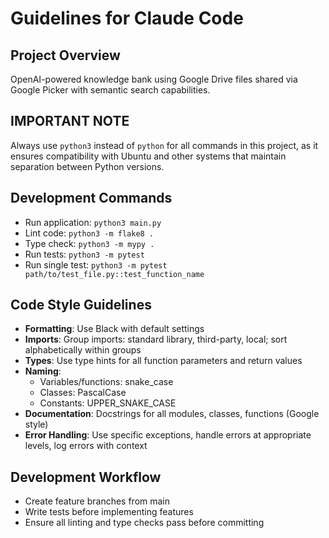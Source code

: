 # Guidelines for Claude Code

## Project Overview
OpenAI-powered knowledge bank using Google Drive files shared via Google Picker with semantic search capabilities.

## IMPORTANT NOTE
Always use `python3` instead of `python` for all commands in this project, as it ensures compatibility with Ubuntu and other systems that maintain separation between Python versions.

## Development Commands
- Run application: `python3 main.py`
- Lint code: `python3 -m flake8 .`
- Type check: `python3 -m mypy .`
- Run tests: `python3 -m pytest`
- Run single test: `python3 -m pytest path/to/test_file.py::test_function_name`

## Code Style Guidelines
- **Formatting**: Use Black with default settings
- **Imports**: Group imports: standard library, third-party, local; sort alphabetically within groups
- **Types**: Use type hints for all function parameters and return values
- **Naming**:
  - Variables/functions: snake_case
  - Classes: PascalCase
  - Constants: UPPER_SNAKE_CASE
- **Documentation**: Docstrings for all modules, classes, functions (Google style)
- **Error Handling**: Use specific exceptions, handle errors at appropriate levels, log errors with context

## Development Workflow
- Create feature branches from main
- Write tests before implementing features
- Ensure all linting and type checks pass before committing
